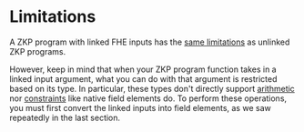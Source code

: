 # Limitations

A ZKP program with linked FHE inputs has the [same
limitations](/zkp/zkp_programs/limitations.md) as unlinked ZKP programs.

However, keep in mind that when your ZKP program function takes in a linked
input argument, what you can do with that argument is restricted based on its
type. In particular, these types don't directly support
[arithmetic](/zkp/zkp_programs/types.md#native-field-elements) nor
[constraints](/zkp/zkp_programs/constraints.md#constraints) like native field
elements do. To perform these operations, you must first convert the linked
inputs into field elements, as we saw repeatedly in the last section.

